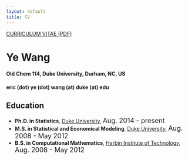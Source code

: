 ```yaml
---
layout: default
title: CV
---
```


<div id="pub-container">

<p><a href="http://ericyewang.github.io/resume.pdf">
CURRICULUM VITAE (PDF)</a></p>

<h1> Ye Wang </h1>

<h4> Old Chem 114, Duke University, Durham, NC, US </h4>

<h4> eric (dot) ye (dot) wang (at) duke (at) edu </h4>

<h2> Education </h2>
<ul>
  <li><b>Ph.D. in Statistics</b>, <a href="https://www.duke.edu">Duke University</a>, <font size="4">Aug. 2014 - present</font></li>
  <li><b>M.S. in Statistical and Economical Modeling</b>, <a href="https://www.duke.edu">Duke University</a>, <font size="4">Aug. 2008 - May 2012</font></li>
  <li><b>B.S. in Computational Mathematics</b>, <a href="http://en.hit.edu.cn">Harbin Institute of Technology</a>, <font size="4">Aug. 2008 - May 2012</font></li>
</ul>

</div>
